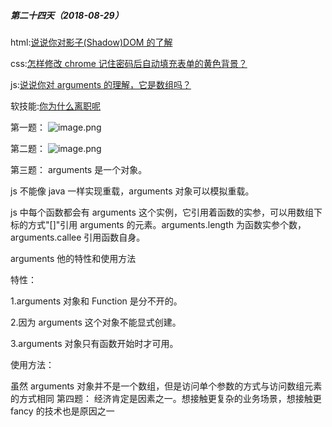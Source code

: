 ##### 第二十四天（2018-08-29）

html:[说说你对影子(Shadow)DOM 的了解](https://github.com/zivenday/learning/issues/95)

css:[怎样修改 chrome 记住密码后自动填充表单的黄色背景？](https://github.com/zivenday/learning/issues/96)

js:[说说你对 arguments 的理解，它是数组吗？](https://github.com/zivenday/learning/issues/97)

软技能:[你为什么离职呢](https://github.com/zivenday/learning/issues/98)

第一题：
![image.png](https://upload-images.jianshu.io/upload_images/4455053-c782ec6da031ea57.png?imageMogr2/auto-orient/strip%7CimageView2/2/w/1240)

第二题：
![image.png](https://upload-images.jianshu.io/upload_images/4455053-8ff85148fbad5908.png?imageMogr2/auto-orient/strip%7CimageView2/2/w/1240)

第三题：
arguments 是一个对象。

js 不能像 java 一样实现重载，arguments 对象可以模拟重载。

js 中每个函数都会有 arguments 这个实例，它引用着函数的实参，可以用数组下标的方式"[]"引用 arguments 的元素。arguments.length 为函数实参个数，arguments.callee 引用函数自身。

arguments 他的特性和使用方法

特性：

1.arguments 对象和 Function 是分不开的。

2.因为 arguments 这个对象不能显式创建。

3.arguments 对象只有函数开始时才可用。

使用方法：

虽然 arguments 对象并不是一个数组，但是访问单个参数的方式与访问数组元素的方式相同
第四题：
经济肯定是因素之一。想接触更复杂的业务场景，想接触更 fancy 的技术也是原因之一
